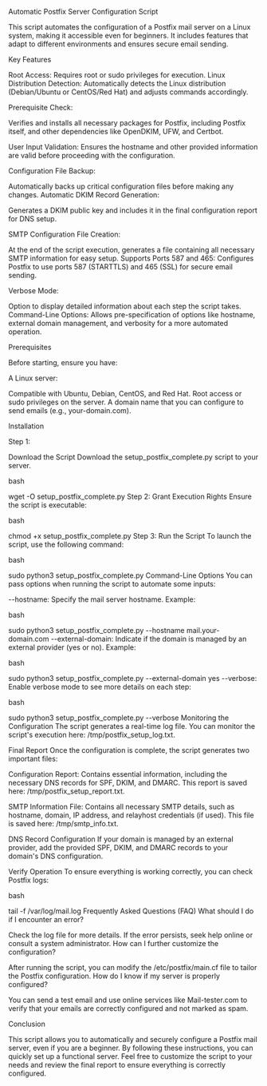 Automatic Postfix Server Configuration Script


This script automates the configuration of a Postfix mail server on a Linux system, making it accessible even for beginners. It includes features that adapt to different environments and ensures secure email sending.

Key Features

Root Access: Requires root or sudo privileges for execution.
Linux Distribution Detection: Automatically detects the Linux distribution (Debian/Ubuntu or CentOS/Red Hat) and adjusts 
commands accordingly.

Prerequisite Check: 

Verifies and installs all necessary packages for Postfix, including Postfix itself, and other dependencies like OpenDKIM, UFW, and Certbot.

User Input Validation: 
Ensures the hostname and other provided information are valid before proceeding with the configuration.

Configuration File Backup:

Automatically backs up critical configuration files before making any changes.
Automatic DKIM Record Generation: 

Generates a DKIM public key and includes it in the final configuration report for DNS setup.

SMTP Configuration File Creation: 

At the end of the script execution, generates a file containing all necessary SMTP information for easy setup.
Supports Ports 587 and 465: Configures Postfix to use ports 587 (STARTTLS) and 465 (SSL) for secure email sending.

Verbose Mode:

Option to display detailed information about each step the script takes.
Command-Line Options: Allows pre-specification of options like hostname, external domain management, and verbosity for a more automated operation.


Prerequisites

Before starting, ensure you have:

A Linux server: 

Compatible with Ubuntu, Debian, CentOS, and Red Hat.
Root access or sudo privileges on the server.
A domain name that you can configure to send emails (e.g., your-domain.com).


Installation

Step 1: 

Download the Script
Download the setup_postfix_complete.py script to your server.

bash

wget <link-to-script> -O setup_postfix_complete.py
Step 2: Grant Execution Rights
Ensure the script is executable:

bash

chmod +x setup_postfix_complete.py
Step 3: Run the Script
To launch the script, use the following command:

bash

sudo python3 setup_postfix_complete.py
Command-Line Options
You can pass options when running the script to automate some inputs:

--hostname: Specify the mail server hostname. Example:

bash

sudo python3 setup_postfix_complete.py --hostname mail.your-domain.com
--external-domain: Indicate if the domain is managed by an external provider (yes or no). Example:

bash

sudo python3 setup_postfix_complete.py --external-domain yes
--verbose: Enable verbose mode to see more details on each step:

bash

sudo python3 setup_postfix_complete.py --verbose
Monitoring the Configuration
The script generates a real-time log file. You can monitor the script's execution here: /tmp/postfix_setup_log.txt.

Final Report
Once the configuration is complete, the script generates two important files:

Configuration Report: Contains essential information, including the necessary DNS records for SPF, DKIM, and DMARC. This report is saved here: /tmp/postfix_setup_report.txt.

SMTP Information File: Contains all necessary SMTP details, such as hostname, domain, IP address, and relayhost credentials (if used). This file is saved here: /tmp/smtp_info.txt.

DNS Record Configuration
If your domain is managed by an external provider, add the provided SPF, DKIM, and DMARC records to your domain's DNS configuration.

Verify Operation
To ensure everything is working correctly, you can check Postfix logs:

bash

tail -f /var/log/mail.log
Frequently Asked Questions (FAQ)
What should I do if I encounter an error?

Check the log file for more details. If the error persists, seek help online or consult a system administrator.
How can I further customize the configuration?

After running the script, you can modify the /etc/postfix/main.cf file to tailor the Postfix configuration.
How do I know if my server is properly configured?

You can send a test email and use online services like Mail-tester.com to verify that your emails are correctly configured and not marked as spam.


Conclusion

This script allows you to automatically and securely configure a Postfix mail server, even if you are a beginner. By following these instructions, you can quickly set up a functional server. Feel free to customize the script to your needs and review the final report to ensure everything is correctly configured.
